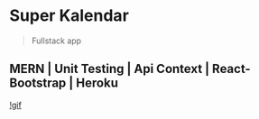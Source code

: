 # Super Kalendar

> Fullstack app

## MERN | Unit Testing | Api Context | React-Bootstrap | Heroku

[!gif](https://res.cloudinary.com/turbopila/image/upload/v1631225316/screen-capture_2_dsyoo0.gif)
